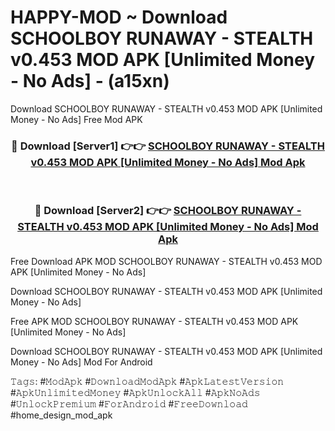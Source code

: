 # HAPPY-MOD ~ Download SCHOOLBOY RUNAWAY - STEALTH v0.453 MOD APK [Unlimited Money - No Ads] - (a15xn)
Download SCHOOLBOY RUNAWAY - STEALTH v0.453 MOD APK [Unlimited Money - No Ads] Free Mod APK

<div align="center">
<h3>🔴 Download [Server1] 👉👉 <a href="https://apk-comot.site?title=SCHOOLBOY_RUNAWAY_-_STEALTH_v0.453_MOD_APK_[Unlimited_Money_-_No_Ads]">SCHOOLBOY RUNAWAY - STEALTH v0.453 MOD APK [Unlimited Money - No Ads] Mod Apk</a></h3><br>

<h3>🔴 Download [Server2] 👉👉 <a href="https://apk-comot.site?title=SCHOOLBOY_RUNAWAY_-_STEALTH_v0.453_MOD_APK_[Unlimited_Money_-_No_Ads]">SCHOOLBOY RUNAWAY - STEALTH v0.453 MOD APK [Unlimited Money - No Ads] Mod Apk</a></h3>
</div>


Free Download APK MOD SCHOOLBOY RUNAWAY - STEALTH v0.453 MOD APK [Unlimited Money - No Ads]

Download SCHOOLBOY RUNAWAY - STEALTH v0.453 MOD APK [Unlimited Money - No Ads] 

Free APK MOD SCHOOLBOY RUNAWAY - STEALTH v0.453 MOD APK [Unlimited Money - No Ads] 

Download SCHOOLBOY RUNAWAY - STEALTH v0.453 MOD APK [Unlimited Money - No Ads] Mod For Android

𝚃𝚊𝚐𝚜: #𝙼𝚘𝚍𝙰𝚙𝚔 #𝙳𝚘𝚠𝚗𝚕𝚘𝚊𝚍𝙼𝚘𝚍𝙰𝚙𝚔 #𝙰𝚙𝚔𝙻𝚊𝚝𝚎𝚜𝚝𝚅𝚎𝚛𝚜𝚒𝚘𝚗 #𝙰𝚙𝚔𝚄𝚗𝚕𝚒𝚖𝚒𝚝𝚎𝚍𝙼𝚘𝚗𝚎𝚢 #𝙰𝚙𝚔𝚄𝚗𝚕𝚘𝚌𝚔𝙰𝚕𝚕 #𝙰𝚙𝚔𝙽𝚘𝙰𝚍𝚜 #𝚄𝚗𝚕𝚘𝚌𝚔𝙿𝚛𝚎𝚖𝚒𝚞𝚖 #𝙵𝚘𝚛𝙰𝚗𝚍𝚛𝚘𝚒𝚍 #𝙵𝚛𝚎𝚎𝙳𝚘𝚠𝚗𝚕𝚘𝚊𝚍 #home_design_mod_apk